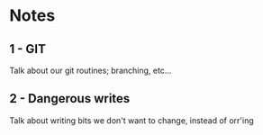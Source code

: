 # Notes

## 1 - GIT
Talk about our git routines; branching, etc...

## 2 - Dangerous writes
Talk about writing bits we don't want to change, instead of orr'ing